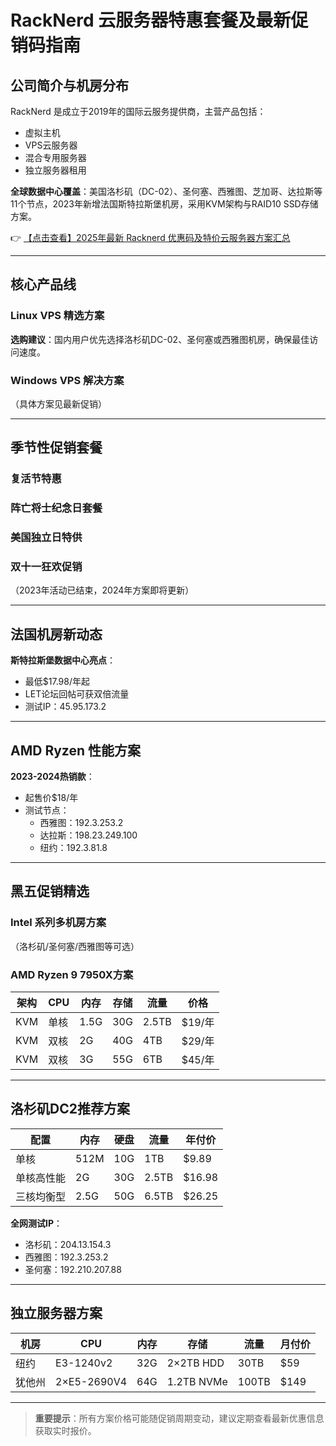 # RackNerd 云服务器特惠套餐及最新促销码指南

## 公司简介与机房分布

RackNerd 是成立于2019年的国际云服务提供商，主营产品包括：
- 虚拟主机
- VPS云服务器
- 混合专用服务器
- 独立服务器租用

**全球数据中心覆盖**：美国洛杉矶（DC-02）、圣何塞、西雅图、芝加哥、达拉斯等11个节点，2023年新增法国斯特拉斯堡机房，采用KVM架构与RAID10 SSD存储方案。

👉 [【点击查看】2025年最新 Racknerd 优惠码及特价云服务器方案汇总](https://bit.ly/Rack_Nerd)

---

## 核心产品线

### Linux VPS 精选方案
**选购建议**：国内用户优先选择洛杉矶DC-02、圣何塞或西雅图机房，确保最佳访问速度。

### Windows VPS 解决方案
（具体方案见最新促销）

---

## 季节性促销套餐

### 复活节特惠
### 阵亡将士纪念日套餐
### 美国独立日特供
### 双十一狂欢促销
（2023年活动已结束，2024年方案即将更新）

---

## 法国机房新动态
**斯特拉斯堡数据中心亮点**：
- 最低$17.98/年起
- LET论坛回帖可获双倍流量
- 测试IP：45.95.173.2

---

## AMD Ryzen 性能方案
**2023-2024热销款**：
- 起售价$18/年
- 测试节点：
  - 西雅图：192.3.253.2
  - 达拉斯：198.23.249.100
  - 纽约：192.3.81.8

---

## 黑五促销精选

### Intel 系列多机房方案
（洛杉矶/圣何塞/西雅图等可选）

### AMD Ryzen 9 7950X方案
| 架构 | CPU   | 内存 | 存储 | 流量     | 价格   |
|------|-------|------|------|----------|--------|
| KVM  | 单核  | 1.5G | 30G  | 2.5TB    | $19/年 |
| KVM  | 双核  | 2G   | 40G  | 4TB      | $29/年 |
| KVM  | 双核  | 3G   | 55G  | 6TB      | $45/年 |

---

## 洛杉矶DC2推荐方案
| 配置       | 内存 | 硬盘 | 流量     | 年付价   |
|------------|------|------|----------|----------|
| 单核       | 512M | 10G  | 1TB      | $9.89    |
| 单核高性能 | 2G   | 30G  | 2.5TB    | $16.98   |
| 三核均衡型 | 2.5G | 50G  | 6.5TB    | $26.25   |

**全网测试IP**：
- 洛杉矶：204.13.154.3
- 西雅图：192.3.253.2
- 圣何塞：192.210.207.88

---

## 独立服务器方案
| 机房   | CPU          | 内存 | 存储          | 流量       | 月付价  |
|--------|--------------|------|---------------|------------|---------|
| 纽约   | E3-1240v2    | 32G  | 2×2TB HDD     | 30TB       | $59     |
| 犹他州 | 2×E5-2690V4  | 64G  | 1.2TB NVMe    | 100TB      | $149    |

---

> **重要提示**：所有方案价格可能随促销周期变动，建议定期查看最新优惠信息获取实时报价。